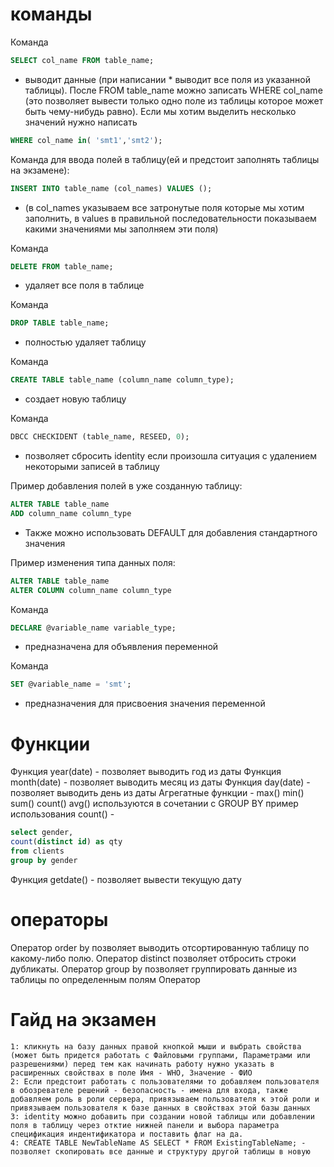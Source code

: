 # команды

Команда 
~~~ sql
SELECT col_name FROM table_name;
~~~
- выводит данные (при написании * выводит все поля из указанной таблицы). После FROM table_name можно записать WHERE col_name (это позволяет вывести только одно поле из таблицы которое может быть чему-нибудь равно).
Если мы хотим выделить несколько значений нужно написать 
~~~ sql
WHERE col_name in( 'smt1','smt2');
~~~

Команда для ввода полей в таблицу(ей и предстоит заполнять таблицы на экзамене):
~~~ sql
INSERT INTO table_name (col_names) VALUES ();
~~~
- (в col_names указываем все затронутые поля которые мы хотим заполнить, 
в values в правильной последовательности показываем какими 
значениями мы заполняем эти поля)

Команда 
~~~ sql
DELETE FROM table_name;
~~~
- удаляет все поля в таблице

Команда 
~~~ sql
DROP TABLE table_name;
~~~
- полностью удаляет таблицу 

Команда 
~~~ sql
CREATE TABLE table_name (column_name column_type);
~~~
- создает новую таблицу 

Команда 
~~~ sql
DBCC CHECKIDENT (table_name, RESEED, 0);
~~~
- позволяет сбросить identity если произошла ситуация с удалением некоторыми записей в таблицу

Пример добавления полей в уже созданную таблицу:
~~~ sql
ALTER TABLE table_name
ADD column_name column_type
~~~
- Также можно использовать DEFAULT для добавления стандартного значения

Пример изменения типа данных поля:
~~~ sql
ALTER TABLE table_name
ALTER COLUMN column_name column_type
~~~

Команда 
~~~ sql
DECLARE @variable_name variable_type;
~~~
- предназначена для объявления переменной

Команда 
~~~ sql
SET @variable_name = 'smt';
~~~
- предназначения для присвоения значения переменной

# Функции
Функция year(date) - позволяет выводить год из даты
Функция month(date) - позволяет выводить месяц из даты
Функция day(date) - позволяет выводить день из даты
Агрегатные функции - max() min() sum() count() avg() используются в сочетании с GROUP BY
пример использования count() - 
~~~ sql
select gender,
count(distinct id) as qty
from clients
group by gender
~~~
Функция getdate() - позволяет вывести текущую дату

# операторы
Оператор order by позволяет выводить отсортированную таблицу по какому-либо полю.
Оператор distinct позволяет отбросить строки дубликаты.
Оператор group by позволяет группировать данные из таблицы по определенным полям
Оператор 

# Гайд на экзамен
	1: кликнуть на базу данных правой кнопкой мыши и выбрать свойства (может быть придется работать с Файловыми группами, Параметрами или разрешениями) перед тем как начинать работу нужно указать в расширенных свойствах в поле Имя - WHO, Значение - ФИО
	2: Если предстоит работать с пользователями то добавляем пользователя в обозревателе решений - безопасность - имена для входа, также добавляем роль в роли сервера, привязываем пользователя к этой роли и привязываем пользователя к базе данных в свойствах этой базы данных
	3: identity можно добавить при создании новой таблицы или добавлении поля в таблицу через отктие нижней панели и выбора параметра спецификация индентификатора и поставить флаг на да.
	4: CREATE TABLE NewTableName AS SELECT * FROM ExistingTableName; - позволяет скопировать все данные и структуру другой таблицы в новую